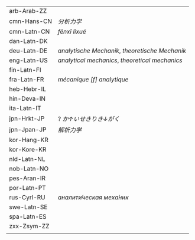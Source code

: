 | | |
|-|-|
| arb-Arab-ZZ |  |
| cmn-Hans-CN | _分析力学_ |
| cmn-Latn-CN | _fēnxī lìxué_ |
| dan-Latn-DK |  |
| deu-Latn-DE | _analytische Mechanik_, _theoretische Mechanik_ |
| eng-Latn-US | _analytical mechanics_, _theoretical mechanics_ |
| fin-Latn-FI |  |
| fra-Latn-FR | _mécanique [f] analytique_ |
| heb-Hebr-IL |  |
| hin-Deva-IN |  |
| ita-Latn-IT |  |
| jpn-Hrkt-JP | ? _か↑いせきりき↓がく_ |
| jpn-Jpan-JP | _解析力学_ |
| kor-Hang-KR |  |
| kor-Kore-KR |  |
| nld-Latn-NL |  |
| nob-Latn-NO |  |
| pes-Aran-IR |  |
| por-Latn-PT |  |
| rus-Cyrl-RU | _аналити́ческая меха́ник_ |
| swe-Latn-SE |  |
| spa-Latn-ES |  |
| zxx-Zsym-ZZ |  |
|  |  |
